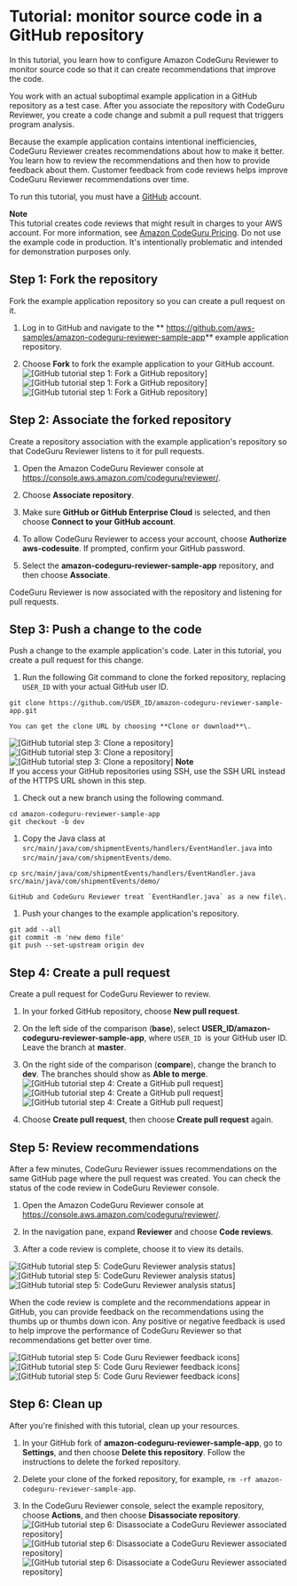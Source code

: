 # Tutorial: monitor source code in a GitHub repository<a name="tutorial-github-reviewer"></a>

 In this tutorial, you learn how to configure Amazon CodeGuru Reviewer to monitor source code so that it can create recommendations that improve the code\. 

You work with an actual suboptimal example application in a GitHub repository as a test case\. After you associate the repository with CodeGuru Reviewer, you create a code change and submit a pull request that triggers program analysis\. 

Because the example application contains intentional inefficiencies, CodeGuru Reviewer creates recommendations about how to make it better\. You learn how to review the recommendations and then how to provide feedback about them\. Customer feedback from code reviews helps improve CodeGuru Reviewer recommendations over time\. 

 To run this tutorial, you must have a [GitHub](https://github.com/) account\. 

**Note**  
 This tutorial creates code reviews that might result in charges to your AWS account\. For more information, see [Amazon CodeGuru Pricing](https://aws.amazon.com/codeguru/pricing/)\. 
 Do not use the example code in production\. It's intentionally problematic and intended for demonstration purposes only\. 

## Step 1: Fork the repository<a name="tutorial-step-1-fork-repo"></a>

 Fork the example application repository so you can create a pull request on it\. 

1.  Log in to GitHub and navigate to the ** [https://github\.com/aws\-samples/amazon\-codeguru\-reviewer\-sample\-app](https://github.com/aws-samples/amazon-codeguru-reviewer-sample-app)** example application repository\. 

1.  Choose **Fork** to fork the example application to your GitHub account\.   
![\[GitHub tutorial step 1: Fork a GitHub repository\]](http://docs.aws.amazon.com/codeguru/latest/reviewer-ug/)![\[GitHub tutorial step 1: Fork a GitHub repository\]](http://docs.aws.amazon.com/codeguru/latest/reviewer-ug/)![\[GitHub tutorial step 1: Fork a GitHub repository\]](http://docs.aws.amazon.com/codeguru/latest/reviewer-ug/)

## Step 2: Associate the forked repository<a name="tutorial-step-2-associate-repo"></a>

 Create a repository association with the example application's repository so that CodeGuru Reviewer listens to it for pull requests\. 

1. Open the Amazon CodeGuru Reviewer console at [https://console\.aws\.amazon\.com/codeguru/reviewer/](https://console.aws.amazon.com/codeguru/reviewer/)\.

1.  Choose **Associate repository**\. 

1.  Make sure **GitHub or GitHub Enterprise Cloud** is selected, and then choose **Connect to your GitHub account**\. 

1.  To allow CodeGuru Reviewer to access your account, choose **Authorize aws\-codesuite**\. If prompted, confirm your GitHub password\. 

1.  Select the **amazon\-codeguru\-reviewer\-sample\-app** repository, and then choose **Associate**\. 

   CodeGuru Reviewer is now associated with the repository and listening for pull requests\. 

## Step 3: Push a change to the code<a name="tutorial-step-3-push-change-to-code"></a>

 Push a change to the example application's code\. Later in this tutorial, you create a pull request for this change\. 

1.  Run the following Git command to clone the forked repository, replacing `USER_ID` with your actual GitHub user ID\. 

   ```
   git clone https://github.com/USER_ID/amazon-codeguru-reviewer-sample-app.git
   ```

    You can get the clone URL by choosing **Clone or download**\.   
![\[GitHub tutorial step 3: Clone a repository\]](http://docs.aws.amazon.com/codeguru/latest/reviewer-ug/)![\[GitHub tutorial step 3: Clone a repository\]](http://docs.aws.amazon.com/codeguru/latest/reviewer-ug/)![\[GitHub tutorial step 3: Clone a repository\]](http://docs.aws.amazon.com/codeguru/latest/reviewer-ug/)
**Note**  
 If you access your GitHub repositories using SSH, use the SSH URL instead of the HTTPS URL shown in this step\. 

1.  Check out a new branch using the following command\. 

   ```
   cd amazon-codeguru-reviewer-sample-app
   git checkout -b dev
   ```

1.  Copy the Java class at `src/main/java/com/shipmentEvents/handlers/EventHandler.java` into `src/main/java/com/shipmentEvents/demo`\. 

   ```
   cp src/main/java/com/shipmentEvents/handlers/EventHandler.java src/main/java/com/shipmentEvents/demo/
   ```

    GitHub and CodeGuru Reviewer treat `EventHandler.java` as a new file\. 

1.  Push your changes to the example application's repository\. 

   ```
   git add --all
   git commit -m 'new demo file'
   git push --set-upstream origin dev
   ```

## Step 4: Create a pull request<a name="tutorial-step-4-create-pull-request"></a>

 Create a pull request for CodeGuru Reviewer to review\. 

1.  In your forked GitHub repository, choose **New pull request**\. 

1.  On the left side of the comparison \(**base**\), select **USER\_ID/amazon\-codeguru\-reviewer\-sample\-app**, where `USER_ID `is your GitHub user ID\. Leave the branch at **master**\. 

1.  On the right side of the comparison \(**compare**\), change the branch to **dev**\. The branches should show as **Able to merge**\.   
![\[GitHub tutorial step 4: Create a GitHub pull request\]](http://docs.aws.amazon.com/codeguru/latest/reviewer-ug/)![\[GitHub tutorial step 4: Create a GitHub pull request\]](http://docs.aws.amazon.com/codeguru/latest/reviewer-ug/)![\[GitHub tutorial step 4: Create a GitHub pull request\]](http://docs.aws.amazon.com/codeguru/latest/reviewer-ug/)

1.  Choose **Create pull request**, then choose **Create pull request** again\. 

## Step 5: Review recommendations<a name="tutorial-step-5-review-recommendations"></a>

 After a few minutes, CodeGuru Reviewer issues recommendations on the same GitHub page where the pull request was created\. You can check the status of the code review in CodeGuru Reviewer console\. 

1. Open the Amazon CodeGuru Reviewer console at [https://console\.aws\.amazon\.com/codeguru/reviewer/](https://console.aws.amazon.com/codeguru/reviewer/)\.

1.  In the navigation pane, expand **Reviewer** and choose **Code reviews**\. 

1.  After a code review is complete, choose it to view its details\. 

![\[GitHub tutorial step 5: CodeGuru Reviewer analysis status\]](http://docs.aws.amazon.com/codeguru/latest/reviewer-ug/)![\[GitHub tutorial step 5: CodeGuru Reviewer analysis status\]](http://docs.aws.amazon.com/codeguru/latest/reviewer-ug/)![\[GitHub tutorial step 5: CodeGuru Reviewer analysis status\]](http://docs.aws.amazon.com/codeguru/latest/reviewer-ug/)

 When the code review is complete and the recommendations appear in GitHub, you can provide feedback on the recommendations using the thumbs up or thumbs down icon\. Any positive or negative feedback is used to help improve the performance of CodeGuru Reviewer so that recommendations get better over time\. 

![\[GitHub tutorial step 5: Code Guru Reviewer feedback icons\]](http://docs.aws.amazon.com/codeguru/latest/reviewer-ug/)![\[GitHub tutorial step 5: Code Guru Reviewer feedback icons\]](http://docs.aws.amazon.com/codeguru/latest/reviewer-ug/)![\[GitHub tutorial step 5: Code Guru Reviewer feedback icons\]](http://docs.aws.amazon.com/codeguru/latest/reviewer-ug/)

## Step 6: Clean up<a name="tutorial-step-6-clean-up"></a>

 After you're finished with this tutorial, clean up your resources\. 

1.  In your GitHub fork of **amazon\-codeguru\-reviewer\-sample\-app**, go to **Settings**, and then choose **Delete this repository**\. Follow the instructions to delete the forked repository\. 

1.  Delete your clone of the forked repository, for example, `rm -rf amazon-codeguru-reviewer-sample-app`\. 

1.  In the CodeGuru Reviewer console, select the example repository, choose **Actions**, and then choose **Disassociate repository**\.   
![\[GitHub tutorial step 6: Disassociate a CodeGuru Reviewer associated repository\]](http://docs.aws.amazon.com/codeguru/latest/reviewer-ug/)![\[GitHub tutorial step 6: Disassociate a CodeGuru Reviewer associated repository\]](http://docs.aws.amazon.com/codeguru/latest/reviewer-ug/)![\[GitHub tutorial step 6: Disassociate a CodeGuru Reviewer associated repository\]](http://docs.aws.amazon.com/codeguru/latest/reviewer-ug/)
